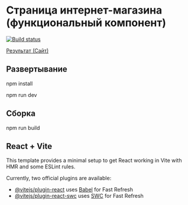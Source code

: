 
# Страница интернет-магазина (функциональный компонент)

[![Build status](https://ci.appveyor.com/api/projects/status/xj3i4caael0qsw59?svg=true)](https://ci.appveyor.com/project/TatianaLevoshko/react-store-func)

[Результат (Сайт)](https://tatianalevoshko.github.io/react-store-func)

## Развертывание

npm install

npm run dev

## Сборка

npm run build

## React + Vite

This template provides a minimal setup to get React working in Vite with HMR and some ESLint rules.

Currently, two official plugins are available:

- [@vitejs/plugin-react](https://github.com/vitejs/vite-plugin-react/blob/main/packages/plugin-react) uses [Babel](https://babeljs.io/) for Fast Refresh
- [@vitejs/plugin-react-swc](https://github.com/vitejs/vite-plugin-react/blob/main/packages/plugin-react-swc) uses [SWC](https://swc.rs/) for Fast Refresh
